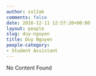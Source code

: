 ```yaml
---
author: ssl2ab
comments: false
date: 2016-12-11 12:57:20+00:00
layout: people
slug: duy-nguyen
title: Duy Nguyen
people-category:
- Student Assistant
---
```


No Content Found
